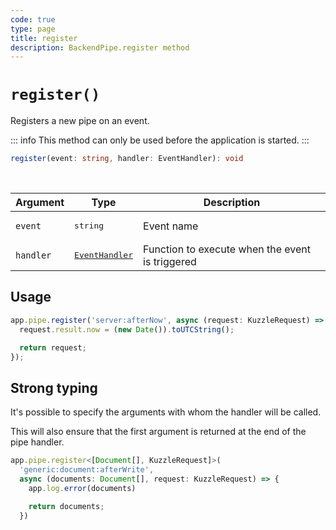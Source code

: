 ```yaml
---
code: true
type: page
title: register
description: BackendPipe.register method
---
```


# `register()`

<SinceBadge version="2.8.0" />

Registers a new pipe on an event.

::: info
This method can only be used before the application is started.
:::

```ts
register(event: string, handler: EventHandler): void
```

<br/>

| Argument | Type                  | Description                   |
|----------|-----------------------|-------------------------------|
| `event` | <pre>string</pre> | Event name |
| `handler` | <pre>[EventHandler](/core/2/framework/types/event-handler)</pre> | Function to execute when the event is triggered |

## Usage

```js
app.pipe.register('server:afterNow', async (request: KuzzleRequest) => {
  request.result.now = (new Date()).toUTCString();

  return request;
});
```

## Strong typing

It's possible to specify the arguments with whom the handler will be called.

This will also ensure that the first argument is returned at the end of the pipe handler.

```js
app.pipe.register<[Document[], KuzzleRequest]>(
  'generic:document:afterWrite',
  async (documents: Document[], request: KuzzleRequest) => {
    app.log.error(documents)

    return documents;
  })
```